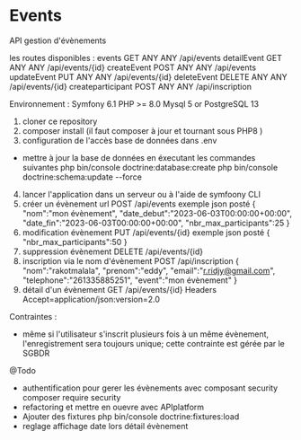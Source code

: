# Events

API gestion d'évènements

les routes disponibles :
events GET ANY ANY /api/events
detailEvent GET ANY ANY /api/events/{id}
createEvent POST ANY ANY /api/events
updateEvent PUT ANY ANY /api/events/{id}
deleteEvent DELETE ANY ANY /api/events/{id}
createparticipant POST ANY ANY /api/inscription

Environnement :
Symfony 6.1
PHP >= 8.0
Mysql 5 or PostgreSQL 13

1. cloner ce repository
2. composer install (il faut composer à jour et tournant sous PHP8 )
3. configuration de l'accès base de données dans .env

- mettre à jour la base de données en éxecutant les commandes suivantes
  php bin/console doctrine:database:create
  php bin/console doctrine:schema:update --force

4. lancer l'application dans un serveur ou à l'aide de symfoony CLI
5. créer un évènement
   url POST /api/events
   exemple json posté
   {
   "nom":"mon évènement",
   "date_debut":"2023-06-03T00:00:00+00:00",
   "date_fin":"2023-06-03T00:00:00+00:00",
   "nbr_max_participants":25
   }
6. modification évènement
   PUT /api/events/{id}
   exemple json posté
   {
   "nbr_max_participants":50
   }
7. suppression évènement
   DELETE /api/events/{id}
8. inscription via le nom d'évènement
   POST /api/inscription
   {
   "nom":"rakotmalala",
   "prenom":"eddy",
   "email":"r.ridjy@gmail.com",
   "telephone":"261335885251",
   "event":"mon évènement"
   }
9. détail d'un évènement
   GET /api/events/{id}
   Headers Accept=application/json:version=2.0

Contraintes :

- même si l'utilisateur s'inscrit plusieurs fois à un même évènement,
  l'enregistrement sera toujours unique; cette contrainte est gérée par le SGBDR

@Todo

- authentification pour gerer les évènements avec composant security
  composer require security
- refactoring et mettre en ouevre avec APIplatform
- Ajouter des fixtures
  php bin/console doctrine:fixtures:load
- reglage affichage date lors détail évènement
